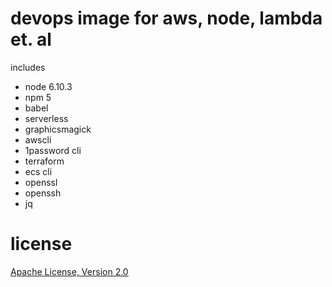 # devops image for aws, node, lambda et. al

includes

* node 6.10.3
* npm 5
* babel
* serverless
* graphicsmagick
* awscli
* 1password cli
* terraform
* ecs cli
* openssl
* openssh
* jq

# license

[Apache License, Version 2.0](LICENSE)

